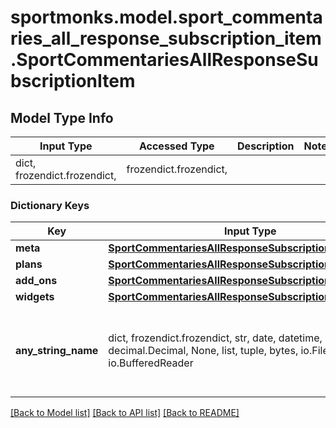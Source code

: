 # sportmonks.model.sport_commentaries_all_response_subscription_item.SportCommentariesAllResponseSubscriptionItem

## Model Type Info
Input Type | Accessed Type | Description | Notes
------------ | ------------- | ------------- | -------------
dict, frozendict.frozendict,  | frozendict.frozendict,  |  | 

### Dictionary Keys
Key | Input Type | Accessed Type | Description | Notes
------------ | ------------- | ------------- | ------------- | -------------
**meta** | [**SportCommentariesAllResponseSubscriptionItemMeta**](SportCommentariesAllResponseSubscriptionItemMeta.md) | [**SportCommentariesAllResponseSubscriptionItemMeta**](SportCommentariesAllResponseSubscriptionItemMeta.md) |  | [optional] 
**plans** | [**SportCommentariesAllResponseSubscriptionItemPlans**](SportCommentariesAllResponseSubscriptionItemPlans.md) | [**SportCommentariesAllResponseSubscriptionItemPlans**](SportCommentariesAllResponseSubscriptionItemPlans.md) |  | [optional] 
**add_ons** | [**SportCommentariesAllResponseSubscriptionItemAddOns**](SportCommentariesAllResponseSubscriptionItemAddOns.md) | [**SportCommentariesAllResponseSubscriptionItemAddOns**](SportCommentariesAllResponseSubscriptionItemAddOns.md) |  | [optional] 
**widgets** | [**SportCommentariesAllResponseSubscriptionItemWidgets**](SportCommentariesAllResponseSubscriptionItemWidgets.md) | [**SportCommentariesAllResponseSubscriptionItemWidgets**](SportCommentariesAllResponseSubscriptionItemWidgets.md) |  | [optional] 
**any_string_name** | dict, frozendict.frozendict, str, date, datetime, int, float, bool, decimal.Decimal, None, list, tuple, bytes, io.FileIO, io.BufferedReader | frozendict.frozendict, str, BoolClass, decimal.Decimal, NoneClass, tuple, bytes, FileIO | any string name can be used but the value must be the correct type | [optional]

[[Back to Model list]](../../README.md#documentation-for-models) [[Back to API list]](../../README.md#documentation-for-api-endpoints) [[Back to README]](../../README.md)

